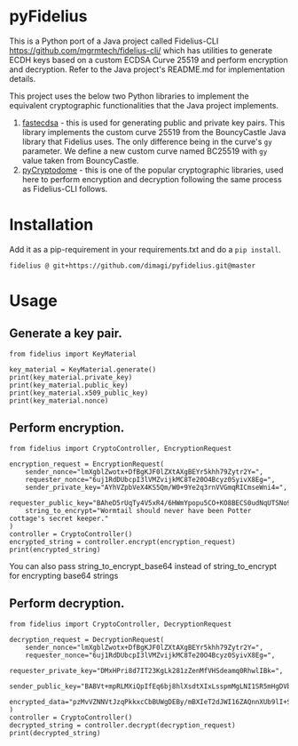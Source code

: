 pyFidelius
==========

This is a Python port of a Java project called Fidelius-CLI https://github.com/mgrmtech/fidelius-cli/ which has utilities to generate ECDH keys based on a custom ECDSA Curve 25519 and perform encryption and decryption. Refer to the Java project's README.md for implementation details.

This project uses the below two Python libraries to implement the 
equivalent cryptographic functionalities that the Java project implements.

1. [fastecdsa](https://github.com/AntonKueltz/fastecdsa) - this is used for generating public and private key pairs. This library implements the custom curve 25519 from the BouncyCastle Java library that Fidelius uses. The only difference being in the curve's `gy` parameter. We define a new custom curve named BC25519 with `gy` value taken from BouncyCastle.
2. [pyCryptodome](https://github.com/Legrandin/pycryptodome) - this is one of the popular cryptographic libraries, used here to perform encryption and decryption following the same process as Fidelius-CLI follows.


Installation
============

Add it as a pip-requirement in your requirements.txt and do a `pip install`.

```
fidelius @ git+https://github.com/dimagi/pyfidelius.git@master
```

Usage
=====

Generate a key pair.
--------------------

```
from fidelius import KeyMaterial

key_material = KeyMaterial.generate()
print(key_material.private_key)
print(key_material.public_key)
print(key_material.x509_public_key)
print(key_material.nonce)

```

Perform encryption.
-------------------

```
from fidelius import CryptoController, EncryptionRequest

encryption_request = EncryptionRequest(
    sender_nonce="lmXgblZwotx+DfBgKJF0lZXtAXgBEYr5khh79Zytr2Y=",
    requester_nonce="6uj1RdDUbcpI3lVMZvijkMC8Te20O4Bcyz0SyivX8Eg=",
    sender_private_key="AYhVZpbVeX4KS5Qm/W0+9Ye2q3rnVVGmqRICmseWni4=",
    requester_public_key="BAheD5rUqTy4V5xR4/6HWmYpopu5CO+KO8BECS0udNqUTSNo91TIqIIy1A4Vh+F94c+n9vAcwXU2bGcfsI5f69Y=",
    string_to_encrypt="Wormtail should never have been Potter cottage's secret keeper."
)
controller = CryptoController()
encrypted_string = controller.encrypt(encryption_request)
print(encrypted_string)
```

You can also pass string_to_encrypt_base64 instead of string_to_encrypt for encrypting base64 strings

Perform decryption.
-------------------

```
from fidelius import CryptoController, DecryptionRequest

decryption_request = DecryptionRequest(
    sender_nonce="lmXgblZwotx+DfBgKJF0lZXtAXgBEYr5khh79Zytr2Y=",
    requester_nonce="6uj1RdDUbcpI3lVMZvijkMC8Te20O4Bcyz0SyivX8Eg=",
    requester_private_key="DMxHPri8d7IT23KgLk281zZenMfVHSdeamq0RhwlIBk=",
    sender_public_key="BABVt+mpRLMXiQpIfEq6bj8hlXsdtXIxLsspmMgLNI1SR5mHgDVbjHO2A+U4QlMddGzqyEidzm1AkhtSxSO2Ahg=",
    encrypted_data="pzMvVZNNVtJzqPkkxcCbBUWgDEBy/mBXIeT2dJWI16ZAQnnXUb9lI+S4k8XK6mgZSKKSRIHkcNvJpllnBg548wUgavBa0vCRRwdL6kY6Yw=="
)
controller = CryptoController()
decrypted_string = controller.decrypt(decryption_request)
print(decrypted_string)
```
